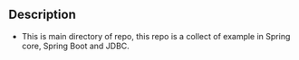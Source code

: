 ## Description

+ This is main directory of repo, this repo is a collect of example in Spring core, Spring Boot and JDBC.
